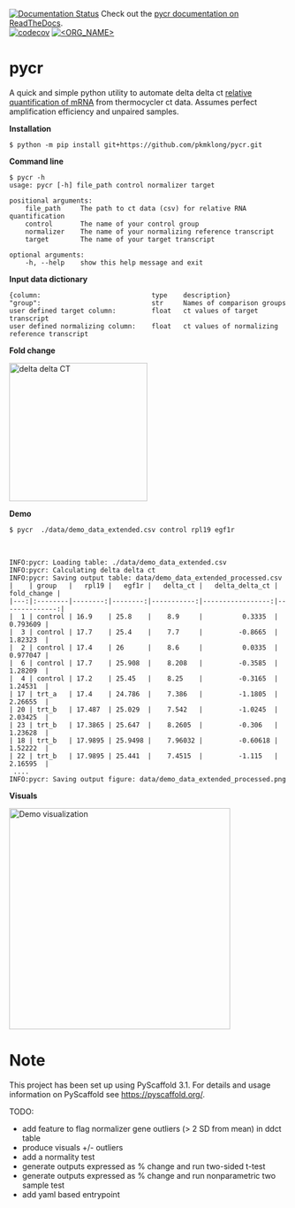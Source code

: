 [![Documentation Status](https://readthedocs.org/projects/docs/badge/?version=latest)](https://pycr.readthedocs.io/en/latest/) Check out the [pycr documentation on ReadTheDocs](https://pycr.readthedocs.io/en/latest/).
<br> [![codecov](https://codecov.io/gh/pkmklong/pycr/branch/master/graph/badge.svg)](https://codecov.io/gh/pkmklong/pycr)
[![<ORG_NAME>](https://circleci.com/gh/pkmklong/pycr.svg?style=shield)](https://github.com/pkmklong/pycr/blob/master/.circleci/config.yml)

pycr
====
A quick and simple python utility to automate delta delta ct [relative quantification of mRNA](https://en.wikipedia.org/wiki/Real-time_polymerase_chain_reaction) from thermocycler ct data. Assumes perfect amplification efficiency and unpaired samples.

<b>Installation</b>

    $ python -m pip install git+https://github.com/pkmklong/pycr.git

<b>Command line</b>

    $ pycr -h
    usage: pycr [-h] file_path control normalizer target

    positional arguments:
        file_path     The path to ct data (csv) for relative RNA quantification
        control       The name of your control group
        normalizer    The name of your normalizing reference transcript
        target        The name of your target transcript

    optional arguments:
        -h, --help    show this help message and exit
        
        
<b>Input data dictionary</b>
```
{column:                            type    description}
"group":                            str     Names of comparison groups
user defined target column:         float   ct values of target transcript
user defined normalizing column:    float   ct values of normalizing reference transcript
```

<b>Fold change</b>

<img src="https://github.com/pkmklong/pycr/blob/master/images/ddct.svg" height="250"  class="center" title="delta delta CT">


<b>Demo</b>

    $ pycr  ./data/demo_data_extended.csv control rpl19 egf1r
<br>    

    INFO:pycr: Loading table: ./data/demo_data_extended.csv
    INFO:pycr: Calculating delta delta ct
    INFO:pycr: Saving output table: data/demo_data_extended_processed.csv
    |    | group   |   rpl19 |   egf1r |   delta_ct |   delta_delta_ct |   fold_change |
    |---:|:--------|--------:|--------:|-----------:|-----------------:|--------------:|
    |  1 | control | 16.9    | 25.8    |    8.9     |          0.3335  |      0.793609 |
    |  3 | control | 17.7    | 25.4    |    7.7     |         -0.8665  |      1.82323  |
    |  2 | control | 17.4    | 26      |    8.6     |          0.0335  |      0.977047 |
    |  6 | control | 17.7    | 25.908  |    8.208   |         -0.3585  |      1.28209  |
    |  4 | control | 17.2    | 25.45   |    8.25    |         -0.3165  |      1.24531  |
    | 17 | trt_a   | 17.4    | 24.786  |    7.386   |         -1.1805  |      2.26655  |
    | 20 | trt_b   | 17.487  | 25.029  |    7.542   |         -1.0245  |      2.03425  |
    | 23 | trt_b   | 17.3865 | 25.647  |    8.2605  |         -0.306   |      1.23628  |
    | 18 | trt_b   | 17.9895 | 25.9498 |    7.96032 |         -0.60618 |      1.52222  |
    | 22 | trt_b   | 17.9895 | 25.441  |    7.4515  |         -1.115   |      2.16595  | 
     ....
    INFO:pycr: Saving output figure: data/demo_data_extended_processed.png


<b>Visuals</b>

<img src="https://github.com/pkmklong/pycr/blob/master/images/demo_image.png" height="400"  class="center" title="Demo visualization">


Note
====

This project has been set up using PyScaffold 3.1. For details and usage
information on PyScaffold see https://pyscaffold.org/.

TODO: 
* add feature to flag normalizer gene outliers (> 2 SD from mean) in ddct table
* produce visuals +/- outliers
* add a normality test
* generate outputs expressed as % change and run two-sided t-test
* generate outputs expressed as % change and run nonparametric two sample test
* add yaml based entrypoint
